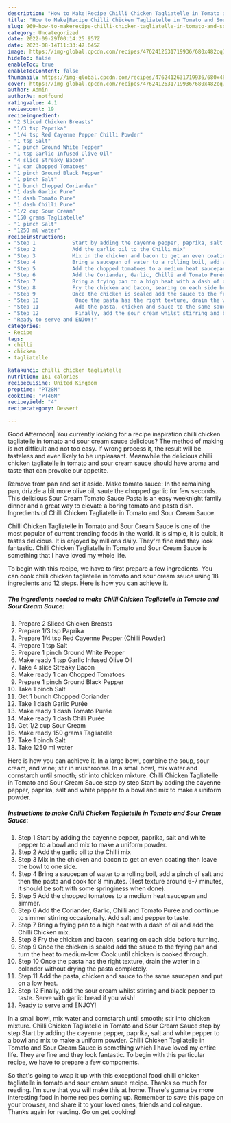 ```yaml
---
description: "How to Make|Recipe Chilli Chicken Tagliatelle in Tomato and Sour Cream Sauce {That is Special"
title: "How to Make|Recipe Chilli Chicken Tagliatelle in Tomato and Sour Cream Sauce {That is Special"
slug: 969-how-to-makerecipe-chilli-chicken-tagliatelle-in-tomato-and-sour-cream-sauce-that-is-special
category: Uncategorized
date: 2022-09-29T00:14:25.957Z
date: 2023-08-14T11:33:47.645Z
image: https://img-global.cpcdn.com/recipes/4762412631719936/680x482cq70/chilli-chicken-tagliatelle-in-tomato-and-sour-cream-sauce-recipe-main-photo.jpg
hideToc: false
enableToc: true
enableTocContent: false
thumbnail: https://img-global.cpcdn.com/recipes/4762412631719936/680x482cq70/chilli-chicken-tagliatelle-in-tomato-and-sour-cream-sauce-recipe-main-photo.jpg
cover: https://img-global.cpcdn.com/recipes/4762412631719936/680x482cq70/chilli-chicken-tagliatelle-in-tomato-and-sour-cream-sauce-recipe-main-photo.jpg
author: Admin
authorAv: notfound
ratingvalue: 4.1
reviewcount: 19
recipeingredient:
- "2 Sliced Chicken Breasts"
- "1/3 tsp Paprika"
- "1/4 tsp Red Cayenne Pepper Chilli Powder"
- "1 tsp Salt"
- "1 pinch Ground White Pepper"
- "1 tsp Garlic Infused Olive Oil"
- "4 slice Streaky Bacon"
- "1 can Chopped Tomatoes"
- "1 pinch Ground Black Pepper"
- "1 pinch Salt"
- "1 bunch Chopped Coriander"
- "1 dash Garlic Pure"
- "1 dash Tomato Pure"
- "1 dash Chilli Pure"
- "1/2 cup Sour Cream"
- "150 grams Tagliatelle"
- "1 pinch Salt"
- "1250 ml water"
recipeinstructions:
- "Step 1            Start by adding the cayenne pepper, paprika, salt and white pepper to a bowl and mix to make a uniform powder."
- "Step 2            Add the garlic oil to the Chilli mix"
- "Step 3            Mix in the chicken and bacon to get an even coating then leave the bowl to one side."
- "Step 4            Bring a saucepan of water to a rolling boil, add a pinch of salt and then the pasta and cook for 8 minutes. (Test texture around 6-7 minutes, it should be soft with some springiness when done)."
- "Step 5            Add the chopped tomatoes to a medium heat saucepan and simmer."
- "Step 6            Add the Coriander, Garlic, Chilli and Tomato Purée and continue to simmer stirring occasionally. Add salt and pepper to taste."
- "Step 7            Bring a frying pan to a high heat with a dash of oil and add the Chilli Chicken mix."
- "Step 8            Fry the chicken and bacon, searing on each side before turning."
- "Step 9            Once the chicken is sealed add the sauce to the frying pan and turn the heat to medium-low. Cook until chicken is cooked through."
- "Step 10            Once the pasta has the right texture, drain the water in a colander without drying the pasta completely."
- "Step 11            Add the pasta, chicken and sauce to the same saucepan and put on a low heat."
- "Step 12            Finally, add the sour cream whilst stirring and black pepper to taste. Serve with garlic bread if you wish!"
- "Ready to serve and ENJOY!"
categories:
- Recipe
tags:
- chilli
- chicken
- tagliatelle

katakunci: chilli chicken tagliatelle 
nutrition: 161 calories
recipecuisine: United Kingdom
preptime: "PT28M"
cooktime: "PT46M"
recipeyield: "4"
recipecategory: Dessert

---
```



Good Afternoon| You currently looking for a recipe inspiration chilli chicken tagliatelle in tomato and sour cream sauce delicious? The method of making is not difficult and not too easy. If wrong process it, the result will be tasteless and even likely to be unpleasant. Meanwhile the delicious chilli chicken tagliatelle in tomato and sour cream sauce should have aroma and taste that can provoke our appetite.





Remove from pan and set it aside. Make tomato sauce: In the remaining pan, drizzle a bit more olive oil, saute the chopped garlic for few seconds. This delicious Sour Cream Tomato Sauce Pasta is an easy weeknight family dinner and a great way to elevate a boring tomato and pasta dish. Ingredients of Chilli Chicken Tagliatelle in Tomato and Sour Cream Sauce.

Chilli Chicken Tagliatelle in Tomato and Sour Cream Sauce is one of the most popular of current trending foods in the world. It is simple, it is quick, it tastes delicious. It is enjoyed by millions daily. They're fine and they look fantastic. Chilli Chicken Tagliatelle in Tomato and Sour Cream Sauce is something that I have loved my whole life.


To begin with this recipe, we have to first prepare a few ingredients. You can cook chilli chicken tagliatelle in tomato and sour cream sauce using 18 ingredients and 12 steps. Here is how you can achieve it.

<!--inarticleads1-->

##### The ingredients needed to make Chilli Chicken Tagliatelle in Tomato and Sour Cream Sauce:

1. Prepare 2 Sliced Chicken Breasts
1. Prepare 1/3 tsp Paprika
1. Prepare 1/4 tsp Red Cayenne Pepper (Chilli Powder)
1. Prepare 1 tsp Salt
1. Prepare 1 pinch Ground White Pepper
1. Make ready 1 tsp Garlic Infused Olive Oil
1. Take 4 slice Streaky Bacon
1. Make ready 1 can Chopped Tomatoes
1. Prepare 1 pinch Ground Black Pepper
1. Take 1 pinch Salt
1. Get 1 bunch Chopped Coriander
1. Take 1 dash Garlic Purée
1. Make ready 1 dash Tomato Purée
1. Make ready 1 dash Chilli Purée
1. Get 1/2 cup Sour Cream
1. Make ready 150 grams Tagliatelle
1. Take 1 pinch Salt
1. Take 1250 ml water


Here is how you can achieve it. In a large bowl, combine the soup, sour cream, and wine; stir in mushrooms. In a small bowl, mix water and cornstarch until smooth; stir into chicken mixture. Chilli Chicken Tagliatelle in Tomato and Sour Cream Sauce step by step Start by adding the cayenne pepper, paprika, salt and white pepper to a bowl and mix to make a uniform powder. 

<!--inarticleads2-->

##### Instructions to make Chilli Chicken Tagliatelle in Tomato and Sour Cream Sauce:

1. Step 1            Start by adding the cayenne pepper, paprika, salt and white pepper to a bowl and mix to make a uniform powder.
1. Step 2            Add the garlic oil to the Chilli mix
1. Step 3            Mix in the chicken and bacon to get an even coating then leave the bowl to one side.
1. Step 4            Bring a saucepan of water to a rolling boil, add a pinch of salt and then the pasta and cook for 8 minutes. (Test texture around 6-7 minutes, it should be soft with some springiness when done).
1. Step 5            Add the chopped tomatoes to a medium heat saucepan and simmer.
1. Step 6            Add the Coriander, Garlic, Chilli and Tomato Purée and continue to simmer stirring occasionally. Add salt and pepper to taste.
1. Step 7            Bring a frying pan to a high heat with a dash of oil and add the Chilli Chicken mix.
1. Step 8            Fry the chicken and bacon, searing on each side before turning.
1. Step 9            Once the chicken is sealed add the sauce to the frying pan and turn the heat to medium-low. Cook until chicken is cooked through.
1. Step 10            Once the pasta has the right texture, drain the water in a colander without drying the pasta completely.
1. Step 11            Add the pasta, chicken and sauce to the same saucepan and put on a low heat.
1. Step 12            Finally, add the sour cream whilst stirring and black pepper to taste. Serve with garlic bread if you wish!
1. Ready to serve and ENJOY!

In a small bowl, mix water and cornstarch until smooth; stir into chicken mixture. Chilli Chicken Tagliatelle in Tomato and Sour Cream Sauce step by step Start by adding the cayenne pepper, paprika, salt and white pepper to a bowl and mix to make a uniform powder. Chilli Chicken Tagliatelle in Tomato and Sour Cream Sauce is something which I have loved my entire life. They are fine and they look fantastic. To begin with this particular recipe, we have to prepare a few components. 

So that's going to wrap it up with this exceptional food chilli chicken tagliatelle in tomato and sour cream sauce recipe. Thanks so much for reading. I'm sure that you will make this at home. There's gonna be more interesting food in home recipes coming up. Remember to save this page on your browser, and share it to your loved ones, friends and colleague. Thanks again for reading. Go on get cooking!
